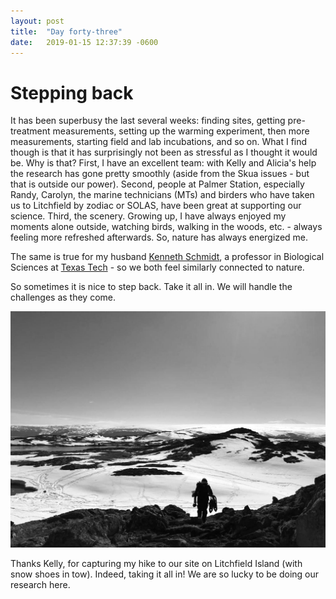```yaml
---
layout: post
title:  "Day forty-three"
date:   2019-01-15 12:37:39 -0600
---
```

# Stepping back
It has been superbusy the last several weeks: finding sites, getting pre-treatment measurements, setting up the warming experiment, then more measurements, starting field and lab incubations, and so on. What I find though is that it has surprisingly not been as stressful as I thought it would be. Why is that? First, I have an excellent team: with Kelly and Alicia's help the research has gone pretty smoothly (aside from the Skua issues - but that is outside our power). Second, people at Palmer Station, especially Randy, Carolyn, the marine technicians (MTs) and birders who have taken us to Litchfield by zodiac or SOLAS, have been great at supporting our science. Third, the scenery. Growing up, I have always enjoyed my moments alone outside, watching birds, walking in the woods, etc. - always feeling more refreshed afterwards. So, nature has always energized me. 

The same is true for my husband [Kenneth Schmidt](https://schmidtlab.weebly.com/), a professor in Biological Sciences at [Texas Tech](https://www.depts.ttu.edu/biology/) - so we both feel similarly connected to nature.

So sometimes it is nice to step back. Take it all in. We will handle the challenges as they come. 

![Natasja carrying LI-COR machine and snow shoes](/assets/blog_photos/190115/img_20190115-wa0000_bw.jpg)

Thanks Kelly, for capturing my hike to our site on Litchfield Island (with snow shoes in tow). Indeed, taking it all in! We are so lucky to be doing our research here.
